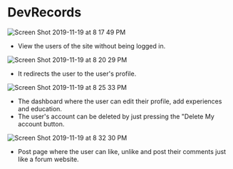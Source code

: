# DevRecords

![Screen Shot 2019-11-19 at 8 17 49 PM](https://user-images.githubusercontent.com/30482314/69200684-e0a8ee00-0b09-11ea-8490-d59c67d34b68.png)
- View the users of the site without being logged in.

![Screen Shot 2019-11-19 at 8 20 29 PM](https://user-images.githubusercontent.com/30482314/69200761-22399900-0b0a-11ea-8e46-0dca991e8bab.png)
- It redirects the user to the user's profile.

![Screen Shot 2019-11-19 at 8 25 33 PM](https://user-images.githubusercontent.com/30482314/69201114-37fb8e00-0b0b-11ea-8f5b-e83c128b3a67.png)
- The dashboard where the user can edit their profile, add experiences and education.
- The user's account can be deleted by just pressing the "Delete My account button.

![Screen Shot 2019-11-19 at 8 32 30 PM](https://user-images.githubusercontent.com/30482314/69201365-0d5e0500-0b0c-11ea-8b13-f9e1bed2ed2b.png)
- Post page where the user can like, unlike and post their comments just like a forum website.
